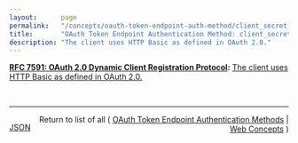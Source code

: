 ```yaml
---
layout:      page
permalink:   "/concepts/oauth-token-endpoint-auth-method/client_secret_basic"
title:       "OAuth Token Endpoint Authentication Method: client_secret_basic"
description: "The client uses HTTP Basic as defined in OAuth 2.0."
---
```


**[RFC 7591: OAuth 2.0 Dynamic Client Registration Protocol](/specs/IETF/RFC/7591 "This specification defines mechanisms for dynamically registering OAuth 2.0 clients with authorization servers. Registration requests send a set of desired client metadata values to the authorization server. The resulting registration responses return a client identifier to use at the authorization server and the client metadata values registered for the client. The client can then use this registration information to communicate with the authorization server using the OAuth 2.0 protocol. This specification also defines a set of common client metadata fields and values for clients to use during registration."):** [The client uses HTTP Basic as defined in OAuth 2.0.](http://tools.ietf.org/html/rfc7591#section-2 "Read documentation for OAuth Token Endpoint Authentication Method &#34;client_secret_basic&#34;")

<br/>
<hr/>

<p style="float : left"><a href="./client_secret_basic.json" title="JSON representing this particular Web Concept value">JSON</a></p>
<p style="text-align: right">Return to list of all ( <a href="../oauth-token-endpoint-auth-methods">OAuth Token Endpoint Authentication Methods</a> | <a href="../">Web Concepts</a> )</p>
